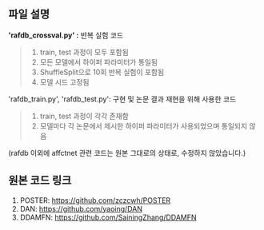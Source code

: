 ## 파일 설명
**'rafdb_crossval.py' :** 반복 실험 코드
>  1. train, test 과정이 모두 포함됨
>  2. 모든 모델에서 하이퍼 파라미터가 통일됨
>  3. ShuffleSplit으로 10회 반복 실험이 포함됨
>  4. 모델 시드 고정됨     

'rafdb_train.py', 'rafdb_test.py': 구현 및 논문 결과 재현을 위해 사용한 코드
>  1. train, test 과정이 각각 존재함
>  2. 모델마다 각 논문에서 제시한 하이퍼 파라미터가 사용되었으며 통일되지 않음

(rafdb 이외에 affctnet 관련 코드는 원본 그대로의 상태로, 수정하지 않았습니다.)

## 원본 코드 링크
1. POSTER: <https://github.com/zczcwh/POSTER>
2. DAN: <https://github.com/yaoing/DAN>
3. DDAMFN: <https://github.com/SainingZhang/DDAMFN>
